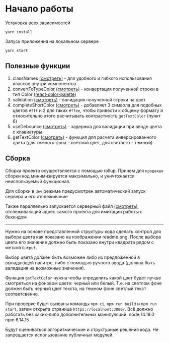 # Начало работы

Установка всех зависимостей

```
yarn install
```

Запуск приложения на локальном сервере

```
yarn start
```

## Полезные функции

1. classNames [(смотреть)](./src/helpers/classNames/classNames.ts) - для удобного и гибкого использования классов внутри компонентов
2. convertToTypeColor [(смотреть)](./src/helpers/conversion/convertToTypeColor.ts) - конвертация полученной строки в тип Color [(react-color-palette)](https://www.npmjs.com/package/react-color-palette)
3. validation [(смотреть)](./src/helpers/validation/validateColor.ts) - валидация полученной строки на цвет
4. completeShortColor [(смотреть)](./src/components/ColorInput/helpers/completeShortColor.ts) - добавляет 3 символа для подобных цветов `#fff` и 2 для таких `#ffee`, чтобы привести к общему формату и относительно этого расчитывать контрастность `getTextColor` (пункт 6)
5. useDebounce [(смотреть)](./src/components/ColorInput/hooks/useDebounce.ts) - задержка для валидации при вводе цвета с клавиатуры
6. getTextColor [(смотреть)](./src/components/ColorRectangle/helpers/getTextColor.ts) - функция для расчета инверсированного цвета (для темного фона - светлый цвет, для светлого - темный)

## Сборка

Сборка проекта осуществляется с помощью rollup. Причем для `продакшн` сборки код минимизируется максимально, и уничтожается неиспользуемый функционал.

Для сборки в `dev` режиме предусмотрен автоматический запуск сервера и его отслеживание

Также параллельно запускается серверный файл [(смотреть)](./api/server.mjs), отслеживающий адрес самого проекта для имитации работы с бекендом

---

Нужно на основе представленной структуры кода сделать контрол для выбора цвета как показано на изображении readme.png. После выбора цвета его значение должно быть показано внутри квадрата рядом с меткой `Output`.

Выбор цвета должен быть возможен либо из предложенной в выпадающей палитре, либо с помощью ручного ввода (должна быть валидация на возможные значения).

Функция `getTextColor` нужна чтобы определить какой цвет будет лучше смотреться на фоновом цвете: черный или белый. Т.е. на светлом фоне должен быть черный цвет текста, на темном фоне светлый текст соответсвенно.

При проверке будет вызваны команды `npm ci`, `npm run build` и `npm run start`, затем открыта страница `https://localhost:3000/`. Всё должно работать без каких-либо дополнительных манипуляций.
node 14.18.0
npm 6.14.15

Будут оцениваться алгоритмические и структурные решения кода. Не запрещается использование публичных модулей.
